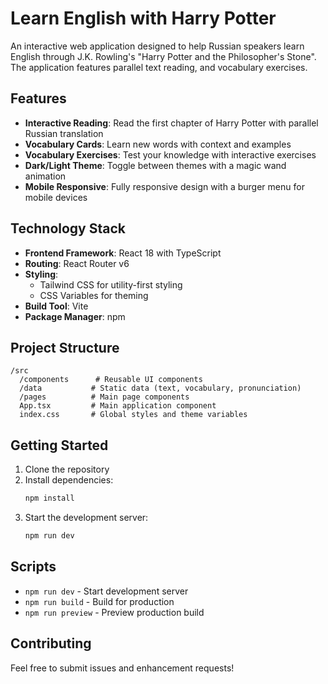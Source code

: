 # Learn English with Harry Potter

An interactive web application designed to help Russian speakers learn English through J.K. Rowling's "Harry Potter and the Philosopher's Stone". The application features parallel text reading, and vocabulary exercises.

## Features

- **Interactive Reading**: Read the first chapter of Harry Potter with parallel Russian translation
- **Vocabulary Cards**: Learn new words with context and examples
- **Vocabulary Exercises**: Test your knowledge with interactive exercises
- **Dark/Light Theme**: Toggle between themes with a magic wand animation
- **Mobile Responsive**: Fully responsive design with a burger menu for mobile devices

## Technology Stack

- **Frontend Framework**: React 18 with TypeScript
- **Routing**: React Router v6
- **Styling**: 
  - Tailwind CSS for utility-first styling
  - CSS Variables for theming
- **Build Tool**: Vite
- **Package Manager**: npm

## Project Structure

```
/src
  /components      # Reusable UI components
  /data           # Static data (text, vocabulary, pronunciation)
  /pages          # Main page components
  App.tsx         # Main application component
  index.css       # Global styles and theme variables
```

## Getting Started

1. Clone the repository
2. Install dependencies:
   ```bash
   npm install
   ```
3. Start the development server:
   ```bash
   npm run dev
   ```

## Scripts

- `npm run dev` - Start development server
- `npm run build` - Build for production
- `npm run preview` - Preview production build

## Contributing

Feel free to submit issues and enhancement requests!
